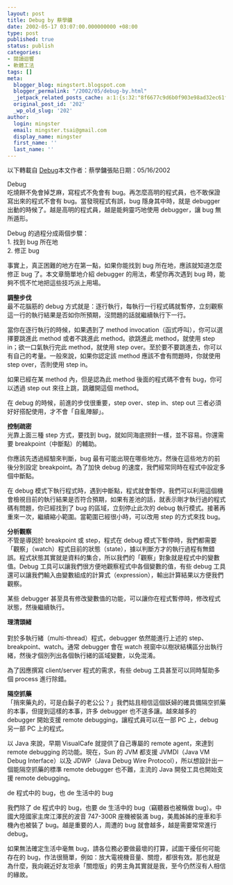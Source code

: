 ```yaml
---
layout: post
title: Debug by 蔡學鏞
date: 2002-05-17 03:07:00.000000000 +08:00
type: post
published: true
status: publish
categories:
- 閱讀迴響
- 軟體工法
tags: []
meta:
  blogger_blog: mingstert.blogspot.com
  blogger_permalink: "/2002/05/debug-by.html"
  _jetpack_related_posts_cache: a:1:{s:32:"8f6677c9d6b0f903e98ad32ec61f8deb";a:2:{s:7:"expires";i:1456155860;s:7:"payload";a:3:{i:0;a:1:{s:2:"id";i:338;}i:1;a:1:{s:2:"id";i:44;}i:2;a:1:{s:2:"id";i:100;}}}}
  original_post_id: '202'
  _wp_old_slug: '202'
author:
  login: mingster
  email: mingster.tsai@gmail.com
  display_name: mingster
  first_name: ''
  last_name: ''
---
```

<p>以下轉載自 <a href="http://www.oreilly.com.tw/sleepless/debug.htm" target="_blank">Debug</a>本文作者：蔡學鏞張貼日期：05/16/2002</p>
<p>Debug<br />吃燒餅不免會掉芝麻，寫程式不免會有 bug。再怎麼高明的程式員，也不敢保證寫出來的程式不會有 bug。當發現程式有誤，bug 隱身其中時，就是 debugger 出動的時候了。越是高明的程式員，越是能夠靈巧地使用 debugger，讓 bug 無所遁形。</p>
<p>Debug 的過程分成兩個步驟：<br />1. 找到 bug 所在地<br />2. 修正 bug</p>
<p>事實上，真正困難的地方在第一點，如果你能找到 bug 所在地，應該就知道怎麼修正 bug 了。本文章簡單地介紹 debugger 的用法，希望你再次遇到 bug 時，能夠不慌不忙地把這些技巧派上用場。</p>
<p><strong>調整步伐<br /></strong>最不花腦筋的 debug 方式就是：逐行執行，每執行一行程式碼就暫停，立刻觀察這一行的執行結果是否如你所預期，沒問題的話就繼續執行下一行。</p>
<p>當你在逐行執行的時候，如果遇到了 method invocation（函式呼叫），你可以選擇要跳進此 method 或者不跳進此 method。欲跳進此 method，就使用 step in；欲一口氣執行完此 method，就使用 step over。至於要不要跳進去，你可以有自己的考量。一般來說，如果你認定該 method 應該不會有問題時，你就使用 step over，否則使用 step in。</p>
<p>如果已經在某 method 內，但是認為此 method 後面的程式碼不會有 bug，你可以透過 step out 來往上跳，跳離開這個 method。</p>
<p>在 debug 的時候，前進的步伐很重要，step over、step in、step out 三者必須好好搭配使用，才不會「自亂陣腳」。</p>
<p><strong>控制疏密<br /></strong>光靠上面三種 step 方式，要找到 bug，就如同海底撈針一樣，並不容易。你還需要 breakpoint（中斷點）的輔助。</p>
<p>你應該先透過經驗來判斷，bug 最有可能出現在哪些地方。然後在這些地方的前後分別設定 breakpoint。為了加快 debug 的速度，我們經常同時在程式中設定多個中斷點。</p>
<p>在 debug 模式下執行程式時，遇到中斷點，程式就會暫停，我們可以利用這個機會檢視目前的執行結果是否符合預期，如果有差池的話，就表示剛才執行過的程式碼有問題，你已經找到了 bug 的區域，立刻停止此次的 debug 執行模式。接著再重來一次，繼續縮小範圍。當範圍已經很小時，可以改用 step 的方式來找 bug。</p>
<p><strong>分析觀察<br /></strong>不管是導因於 breakpoint 或 step，程式在 debug 模式下暫停時，我們都需要「觀察」（watch）程式目前的狀態（state），據以判斷方才的執行過程有無錯誤。程式狀態其實就是資料的集合，所以我們的「觀察」對象就是程式中的變數值。Debug 工具可以讓我們很方便地觀察程式中各個變數的值，有些 debug 工具還可以讓我們輸入由變數組成的計算式（expression），輸出計算結果以方便我們觀察。</p>
<p>某些 debugger 甚至具有修改變數值的功能，可以讓你在程式暫停時，修改程式狀態，然後繼續執行。</p>
<p><strong>理清頭緒<br /></strong><br />對於多執行緒（multi-thread）程式，debugger 依然能進行上述的 step、breakpoint、watch。通常 debugger 會在 watch 視窗中以樹狀結構區分出執行緒，然後才個別列出各個執行緒的區域變數，以免混淆。</p>
<p>為了因應撰寫 client/server 程式的需求，有些 debug 工具甚至可以同時幫助多個 process 進行除錯。</p>
<p><strong>隔空抓藥<br /></strong>「捎來藥丸的，可是白鬍子的老公公？」我們姑且相信這個妖婦的確具備隔空抓藥的本事，但提到這樣的本事，許多 debugger 也不遑多讓。越來越多的 debugger 開始支援 remote debugging，讓程式員可以在一部 PC 上，debug 另一部 PC 上的程式。</p>
<p>以 Java 來說，早期 VisualCafe 就提供了自己專屬的 remote agent，來達到 remote debugging 的功能。現在，Sun 的 JVM 都支援 JVMDI（Java VM Debug Interface）以及 JDWP（Java Debug Wire Protocol），所以想設計出一個能隔空抓藥的標準 remote debugger 也不難，主流的 Java 開發工具也開始支援 remote debugging。</p>
<p>de 程式中的 bug，也 de 生活中的 bug</p>
<p>我們除了 de 程式中的 bug，也要 de 生活中的 bug（竊聽器也被稱做 bug）。中國大陸國家主席江澤民的波音 747-300R 座機被裝滿 bug，美鳳姊姊的座車和手機內也被裝了 bug。越是重要的人，周遭的 bug 就會越多，越是需要常常進行 debug。</p>
<p>如果無法確定生活中毫無 bug，請各位務必要做最壞的打算，試圖干擾任何可能存在的 bug，作法很簡單，例如：放大電視機音量、關燈，都很有效。那也就是為什麼，我向親近好友坦承「關燈版」的男主角其實就是我，至今仍然沒有人相信的緣故。</p>
